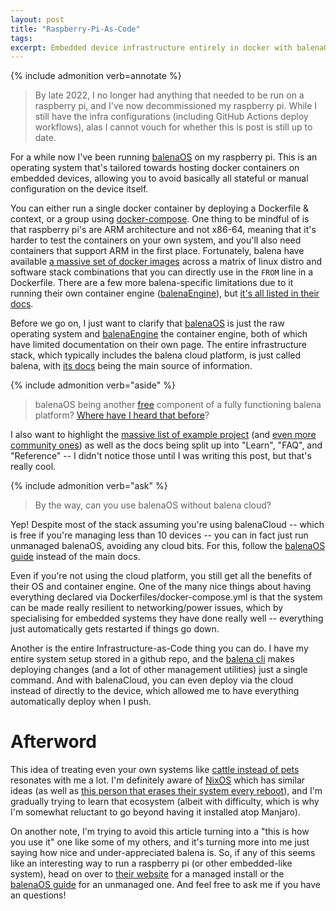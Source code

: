 ```yaml
---
layout: post
title: "Raspberry-Pi-As-Code"
tags:
excerpt: Embedded device infrastructure entirely in docker with balenaOS
---
```


{% include admonition verb=annotate %}
> By late 2022, I no longer had anything that needed to be run on a raspberry pi, and I've now decommissioned my raspberry pi.
> While I still have the infra configurations (including GitHub Actions deploy workflows), alas I cannot vouch for whether this is post is still up to date.

For a while now I've been running [balenaOS] on my raspberry pi.
This is an operating system that's tailored towards hosting docker containers on embedded devices, allowing you to avoid basically all stateful or manual configuration on the device itself.

[balenaOS]: https://www.balena.io/os/

You can either run a single docker container by deploying a Dockerfile & context, or a group using [docker-compose].
One thing to be mindful of is that raspberry pi's are ARM architecture and not x86-64, meaning that it's harder to test the containers on your own system, and you'll also need containers that support ARM in the first place.
Fortunately, balena have available [a massive set of docker images] across a matrix of linux distro and software stack combinations that you can directly use in the `FROM` line in a Dockerfile.
There are a few more balena-specific limitations due to it running their own container engine ([balenaEngine]), but [it's all listed in their docs][balena-docker-compose].

[docker-compose]: https://docs.docker.com/compose/
[a massive set of docker images]: https://www.balena.io/docs/reference/base-images/base-images/
[balena-docker-compose]: https://www.balena.io/docs/reference/supervisor/docker-compose/

Before we go on, I just want to clarify that [balenaOS] is just the raw operating system and [balenaEngine] the container engine, both of which have limited documentation on their own page.
The entire infrastructure stack, which typically includes the balena cloud platform, is just called balena, with [its docs] being the main source of information.

[balenaEngine]: https://www.balena.io/engine/
[its docs]: https://www.balena.io/docs/learn/welcome/introduction/

{% include admonition verb="aside" %}
> balenaOS being another [free] component of a fully functioning balena platform?
> [Where have I heard that before](https://wiki.installgentoo.com/index.php/Interjection)?

[free]: https://www.balena.io/os/docs/custom-build/

I also want to highlight the [massive list of example project] (and [even more community ones]) as well as the docs being split up into "Learn", "FAQ", and "Reference" -- I didn't notice those until I was writing this post, but that's really cool.

[even more community ones]: https://hub.balena.io/projects
[massive list of example project]: https://www.balena.io/docs/learn/more/examples/seed-projects/

{% include admonition verb="ask" %}
> By the way, can you use balenaOS without balena cloud?

Yep! Despite most of the stack assuming you're using balenaCloud -- which is free if you're managing less than 10 devices -- you can in fact just run unmanaged balenaOS, avoiding any cloud bits.
For this, follow the [balenaOS guide] instead of the main docs.

[balenaOS guide]: https://www.balena.io/os/docs/raspberrypi3/getting-started/

Even if you're not using the cloud platform, you still get all the benefits of their OS and container engine.
One of the many nice things about having everything declared via Dockerfiles/docker-compose.yml is that the system can be made really resilient to networking/power issues, which by specialising for embedded systems they have done really well -- everything just automatically gets restarted if things go down.

Another is the entire Infrastructure-as-Code thing you can do.
I have my entire system setup stored in a github repo, and the [balena cli] makes deploying changes (and a lot of other management utilities) just a single command.
And with balenaCloud, you can even deploy via the cloud instead of directly to the device, which allowed me to have everything automatically deploy when I push.

[balena cli]: https://www.balena.io/docs/reference/balena-cli/

# Afterword

This idea of treating even your own systems like [cattle instead of pets] resonates with me a lot.
I'm definitely aware of [NixOS] which has similar ideas (as well as [this person that erases their system every reboot]), and I'm gradually trying to learn that ecosystem (albeit with difficulty, which is why I'm somewhat reluctant to go beyond having it installed atop Manjaro).

[cattle instead of pets]: http://cloudscaling.com/blog/cloud-computing/the-history-of-pets-vs-cattle/
[NixOS]: https://nixos.org/
[this person that erases their system every reboot]: https://grahamc.com/blog/erase-your-darlings

On another note, I'm trying to avoid this article turning into a "this is how you use it" one like some of my others, and it's turning more into me just saying how nice and under-appreciated balena is.
So, if any of this seems like an interesting way to run a raspberry pi (or other embedded-like system), head on over to [their website] for a managed install or the [balenaOS guide] for an unmanaged one.
And feel free to ask me if you have an questions!

[their website]: https://www.balena.io/
